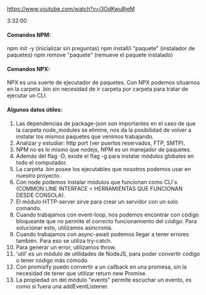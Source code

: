 https://www.youtube.com/watch?v=i3OdKwuBjeM



3:32:00

#### Comandos NPM:

npm init -y (inicializar sin preguntas)
npm install/i "paquete" (instalador de paquetes)
npm remove "paquete" (remueve el paquete instalado)

#### Comandos NPX:

NPX es una suerte de ejecutador de paquetes.
Con NPX podemos situarnos en la carpeta .bin sin necesidad de ir carpeta por carpeta para tratar de ejecutar un CLI.

#### Algunos datos útiles:

1. Las dependencias de package-json son importantes en el caso de que la carpeta node_modules se elimine, nos da la posibilidad de volver
a instalar los mismos paquetes que venimos trabajando.
2. Analizar y estudiar: http port (ver puertos reservados, FTP, SMTP).
3. NPM no es lo mismo que nodejs, NPM es un manejador de paquetes.
4. Además del flag -D, existe el flag -g para instalar módulos globales en todo el computador.
5. La carpeta .bin posee los ejecutables que nosotros podemos usar en nuestro proyecto.
6. Con node podemos instalar módulos que funcionan como CLI´s (COMMON LINE INTERFACE = HERRAMIENTAS QUE FUNCIONAN DESDE CONSOLA).
7. El módulo HTTP-server sirve para crear un servidor con un solo comando.
8. Cuando trabajamos con event-loop, nos podemos encontrar con código bloqueante que no permite el correcto funcionamiento del código. Para solucionar esto, utilizamos asincronía.
9. Cuando trabajamos con async-await podemos llegar a tener errores también. Para eso se utiliza try-catch.
10. Para generar un error, utilizamos throw.
11. 'util' es un módulo de utilidades de NodeJS, para poder convertir código o tener código más cómodo.
11. Con promisify puedo convertir a un callback en una promesa, sin la necesidad de tener que utilizar return new Promise.
12. La propiedad on del módulo "events" permite escuchar un evento, es como si fuera una addEventListener.